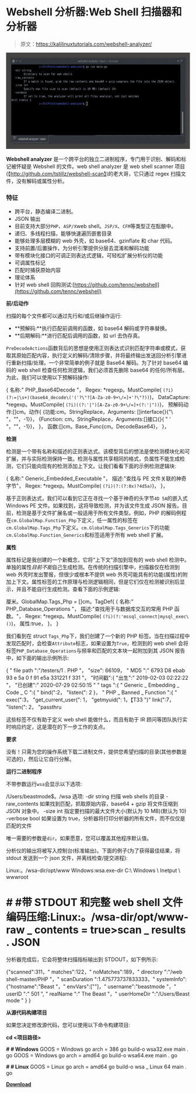 # Webshell 分析器:Web Shell 扫描器和分析器

> 原文：<https://kalilinuxtutorials.com/webshell-analyzer/>

[![Webshell Analyzer : Web Shell Scanner & Analyzer](img/f68eba6d833c1528005876c6dbf5275b.png "Webshell Analyzer : Web Shell Scanner & Analyzer")](https://1.bp.blogspot.com/-qMf4AVVIMaQ/X6MSYT3N09I/AAAAAAAAH8U/4gtbDRkNgcgjQAEJ-rjdbHHliQjMLUtpACLcBGAsYHQ/s728/Webshell-Analyzer%25281%2529.png)

**Webshell analyzer** 是一个跨平台的独立二进制程序，专门用于识别、解码和标记被怀疑是 Webshell 的文件。web shell analyzer 是 web shell scanner 项目(【http://github.com/tstillz/webshell-scan】)的老大哥，它只通过 regex 扫描文件，没有解码或属性分析。

### 特征

*   跨平台，静态编译二进制。
*   JSON 输出
*   目前支持大部分`PHP`、`ASP/X`web shell。`JSP/X`、`CFM`等类型正在酝酿中。
*   递归、多线程扫描，能够快速遍历嵌套目录
*   能够处理多层模糊的 web 外壳，如 base64、gzinflate 和 char 代码。
*   支持前置/后置操作，为分析引擎提供分层去混淆和解码功能
*   带有模块化接口的可调正则表达式逻辑，可轻松扩展分析仪的功能
*   可调属性标记
*   匹配时捕获原始内容
*   理论体系
*   针对 web shell 回购测试:[https://github.com/tennc/webshell](https://github.com/tennc/webshell)

**前/后动作**

扫描的每个文件都可以通过先行和/或后继操作运行:

*   **预解码:**执行匹配前调用的函数，如 base64 解码或字符串替换。
*   **后期解码:**进行匹配后调用的函数，如 url 去伪存真。

`PreDecodeActions`函数背后的思想是使用正则表达式识别匹配字符串或模式，获取其原始匹配内容，执行定义的解码/清除步骤，并将最终输出发送回分析引擎进行重新扫描/处理。一个非常简单的例子就是 Base64 解码。为了针对 base64 编码的 web shell 检查任何检测逻辑，我们必须首先删除 base64 的任何/所有层。为此，我们可以使用以下预解码操作:

{
名称:" PHP_Base64Decode "，
Regex: *regexp。MustCompile( `(?i)(?:=|\s+)(base64_decode\('('?\"?[A-Za-z0-9+\/=]+'?\"?))`)，
DataCapture: *regexp。MustCompile( `(?i)((?:'|")[A-Za-z0-9+\/=]+(?:'|"))`)，
预解码动作:[]cm。动作{
{功能:cm。StringReplace，Arguments: []interface{}{"\ "，""，-1}}，
{Function: cm。StringReplace，Arguments:[]接口{}{ " ' "，""，-1}}，
}，
函数:[]cm。Base_Func{cm。DecodeBase64}，
}，

**检测**

检测是一个带有名称和描述的正则表达式。该模型背后的想法是使检测模块化和可扩展，并与实际检测保持一致。检测与属性共享相同的格式，负属性不能生成检测，它们只能向现有的检测添加上下文。让我们看看下面的示例检测逻辑块:

{
名称:" Generic_Embedded_Executable "，
描述:"查找与 PE 文件关联的神奇字节"，
Regex: *regexp。MustCompile( `(?i)(?:(?:0x)?4d5a)`)，
}，

基于正则表达式，我们可以看到它正在寻找一个基于神奇的头字节`4D 5A`的嵌入式 Windows PE 文件。如果找到，这将导致检测，并为该文件生成 JSON 报告。目前，检测是基于文件扩展名或一般适用于所有文件类型。例如，PHP 的解码例程在`cm.GlobalMap.Function_Php`下定义，任一属性的标签在`cm.GlobalMap.Tags_Php`下定义。`cm.GlobalMap.Tags_Generics`下的功能`cm.GlobalMap.Function_Generics`和标签适用于所有 web shell 扩展。

**属性**

属性标记是我创建的一个新概念，它将“上下文”添加到现有的 web shell 检测中。单独的属性*目前不能*自己生成检测。在传统的扫描引擎中，扫描器仅在检测到 web 外壳时发出警报，但很少或根本不提供 web 外壳可能具有的功能(属性)的附加上下文。属性标签的工作原理与检测逻辑相同，但是它们仅在检测被识别后显示，并且不能自行生成检测。查看下面的示例逻辑:

厘米。GlobalMap.Tags_Php = []cm。TagDef{
{
名称:" PHP_Database_Operations "，
描述:"查找用于与数据库交互的常用 PHP 函数。"，
Regex: *regexp。MustCompile( `(?i)(?:'mssql_connect|mysql_exec\()`)，
属性:true，
}，
}

我们看到在 struct `Tags_Php`下，我们创建了一个新的 PHP 标签。当在扫描过程中发现匹配时，会检查`Attribute`标志，如果设置为`True`，检测到的 web shell 会将标签`PHP_Database_Operations`与频率和匹配的文本块一起附加到其 JSON 报告中，如下面的输出示例所示:

{
" file path ":"/testers/1 . PHP "，
"size": 66109，
" MD5 ":" 6793 D8 ebab 93 e 5a 0 f 91 e5a 331221 f 331 "，
"时间戳":{
"出生":" 2019-02-03 02:22:22 "，
"已创建":" 2020-07-29 02:50:15 "
" tags ":{
" Generic _ Embedding _ Code _ C ":{
" bind(":2，
"listen(": 2
}，
" PHP _ Banned _ Function ":{
" exec(":3，
"get_current_user(": 1，
"getmyuid(": 1，【T33 ")" link(":7，
"listen(": 2，
"passthru

这些标签不仅有助于定义 web shell 能做什么，而且有助于 IR 顾问等团队执行实时响应约定，这是潜在的下一步工作的支点。

**要求**

没有！只需为您的操作系统下载二进制文件，提供您希望扫描的目录(其他参数是可选的)，然后让它自行分解。

**运行二进制程序**

不带参数运行`wsa`会显示以下选项:

/Users/beastmode$。/wsa
选项:
-dir string
扫描 web shells 的目录
-raw_contents
如果找到匹配，抓取原始内容，base64 + gzip 将文件压缩到 JSON 对象中。
-size int
指定要扫描的最大文件大小(默认为 10 MB)(默认为 10)
-verbose bool
如果设置为 true，分析器将打印分析器的所有文件，而不仅仅是匹配的文件

唯一需要的参数是`dir`。如果愿意，您可以覆盖其他程序默认值。

分析仪的输出将被写入控制台(标准输出)。下面的例子(为了获得最佳结果，将 stdout 发送到一个 json 文件，并离线检查/提交进程):

Linux:。/wsa-dir/opt/www
Windows:wsa.exe-dir C:\ Windows \ Inetput \ wwwroot

# # #带 STDOUT 和完整 web shell 文件编码压缩:Linux:。/wsa-dir/opt/www-raw _ contents = true>scan _ results . JSON

分析器完成后，它会将整体扫描指标输出到 STDOUT，如下例所示:

{"scanned":311，" matches":122，" noMatches":189，" directory ":"/web shell-master/PHP "，" scanDuration ":1.475773737833333，" systemInfo":{"hostname":"Beast "，" envVars":[""]，" username":"beastmode "，" userID ":" 501 ", " realName ":" The Beast "，" userHomeDir ":"/Users/Beast mode " } }

**从源代码构建项目**

如果您决定修改源代码，您可以使用以下命令构建项目:

**cd <项目路径>**

**# # Windows**
GOOS = Windows go arch = 386 go build-o wsa32.exe main . go
GOOS = Windows go arch = amd64 go build-o wsa64.exe main . go

**# # Linux**
GOOS = Linux go arch = amd64 go build-o wsa _ Linux 64 main . go

[**Download**](https://github.com/tstillz/webshell-analyzer)